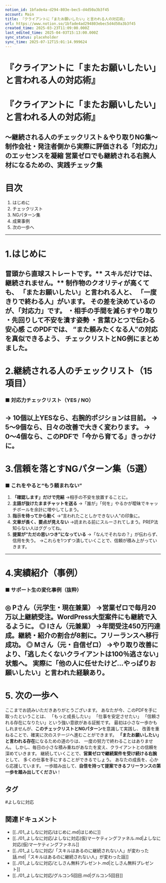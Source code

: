 ```yaml
---
notion_id: 1bfade4a-d294-803e-bec5-d4d50a3b3f45
account: Main
title: 『クライアントに「またお願いしたい」と言われる人の対応術』
url: https://www.notion.so/1bfade4ad294803ebec5d4d50a3b3f45
created_time: 2025-03-23T11:09:00.000Z
last_edited_time: 2025-04-03T15:13:00.000Z
sync_status: placeholder
sync_time: 2025-07-12T15:01:14.999624
---
```

# 『クライアントに「またお願いしたい」と言われる人の対応術』

# 『クライアントに「またお願いしたい」と言われる人の対応術』
〜継続される人のチェックリスト＆やり取りNG集〜
制作会社・発注者側から実際に評価される「対応力」のエッセンスを凝縮
営業ゼロでも継続される右腕人材になるための、実践チェック集
---
# 目次
1. はじめに
1. チェックリスト
1. NGパターン集
1. 成果事例
1. 次の一歩へ
---
# 1.はじめに
冒頭から直球ストレートです。**
スキルだけでは、継続されません。**
制作物のクオリティが高くても、
「またお願いしたい」と言われる人と、
「一度きりで終わる人」がいます。
その差を決めているのが、「対応力」です。
・相手の手間を減らすやり取り
・先回りして不安を潰す姿勢
・言葉ひとつで伝わる安心感
このPDFでは、
“また頼みたくなる人”の対応を真似できるよう、
チェックリストとNG例にまとめました。
---
# 2.継続される人のチェックリスト（15項目）
### ■ 対応力チェックリスト（YES / NO）
→ 10個以上YESなら、右腕的ポジションは目前。
→ 5〜9個なら、日々の改善で大きく変わります。
→ 0〜4個なら、このPDFで「今から育てる」きっかけに。
---
# 3.信頼を落とすNGパターン集（5選）
### ■ これをやると“もう頼まれない”
1. **「確認します」だけで完結**
  →相手の不安を放置することに。
1. **主語が抜けたままチャットを送る**
  →「誰が」「何を」やるかが曖昧でキャッチボールを余計に増やしてしまう。
1. **指示を待ってから動く**
  →“言われたことしかできない人”の印象に。
1. **文章が長く、要点が見えない**
  →読まれる前にスルーされてしまう。PREP法知らない人はググってね。
1. **提案が“ただの思いつき”になっている**
  →「なんでそれなの？」が伝わらず、信用を失う。
→これらを1つずつ潰していくことで、信頼が積み上がっていきます。
---
# 4.実績紹介（事例）
### ■ サポート生の変化事例（抜粋）
◎ Pさん（元学生・現在兼業）
→営業ゼロで毎月20万以上継続受注。WordPress大型案件にも継続で入るように。
◎ Iさん（元兼業）
→年間受注450万円達成。継続・紹介の割合が8割に。フリーランスへ移行成功。
◎ Mさん（元・自信ゼロ）
→やり取り改善により、「逃したくないクライアントは100％逃さない」状態へ。
実際に「他の人に任せたけど…やっぱりお願いしたい」と言われた経験あり。
---
# 5. 次の一歩へ
ここまでお読みいただきありがとうございます。
あなたが今、このPDFを手に取ったということは、
「もっと成長したい」
「仕事を安定させたい」
「信頼される存在になりたい」という強い意欲がある証拠です。
最初は小さな一歩かもしれませんが、**このチェックリストとNGパターン**を意識して実践し、
改善を重ねることで、確実に次のステージへ進むことができます。
**「またお願いしたい」と言われる存在**になるための道のりは、
一度の努力で終わることはありません。
しかし、毎日の小さな積み重ねがあなたを変え、クライアントとの信頼を深めていきます。
継続していくことで、**営業ゼロで継続案件を受け続ける右腕**として、
多くの仕事を手にすることができるでしょう。
あなたの成長を、心から応援しています。
一歩踏み出して、**自信を持って提案できるフリーランスの第一歩を踏み出してください**！

## タグ

#よしなに対応 

## 関連ドキュメント

- [[../01_よしなに対応/はじめに.md|はじめに]]
- [[../01_よしなに対応/よしなに対応(仮)マーケティングファネル.md|よしなに対応(仮)マーケティングファネル]]
- [[../01_よしなに対応/「スキルはあるのに継続されない人」が変わった話.md|「スキルはあるのに継続されない人」が変わった話]]
- [[../01_よしなに対応/としさん無料プレゼント.md|としさん無料プレゼント]]
- [[../01_よしなに対応/グルコン5回目.md|グルコン5回目]]

